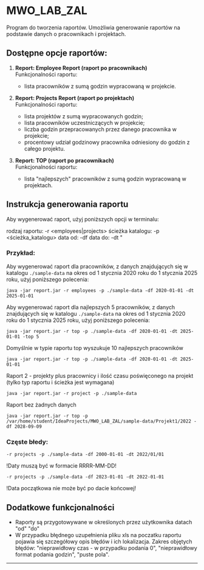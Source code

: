# MWO_LAB_ZAL

Program do tworzenia raportów. Umożliwia generowanie raportów na podstawie danych o pracownikach i projektach.


## Dostępne opcje raportów:

1. **Report: Employee Report (raport po pracownikach)**  
   Funkcjonalności raportu:
   - lista pracowników z sumą godzin wypracowaną w projekcie.

2. **Report: Projects Report (raport po projektach)**  
   Funkcjonalności raportu:
   - lista projektów z sumą wypracowanych godzin;
   - lista pracowników uczestniczących w projekcie;
   - liczba godzin przepracowanych przez danego pracownika w projekcie;
   - procentowy udział godzinowy pracownika odniesiony do godzin z całego projektu.

3. **Report: TOP (raport po pracownikach)**  
   Funkcjonalności raportu:
   - lista "najlepszych" pracowników z sumą godzin wypracowaną w projektach.



## Instrukcja generowania raportu

Aby wygenerować raport, użyj poniższych opcji w terminalu:


rodzaj raportu: -r <employees|projects> 
ścieżka katalogu: -p <ścieżka_katalogu> 
data od: -df <RRRR-MM-DD> 
data do: -dt <RRRR-MM-DD>"




### Przykład:

Aby wygenerować raport dla pracowników, z danych znajdujących się w katalogu `./sample-data` na okres od 1 stycznia 2020 roku do 1 stycznia 2025 roku, użyj poniższego polecenia:

```
java -jar report.jar -r employees -p ./sample-data -df 2020-01-01 -dt 2025-01-01
```

Aby wygenerować raport dla najlepszych 5 pracowników, z danych znajdujących się w katalogu `./sample-data` na okres od 1 stycznia 2020 roku do 1 stycznia 2025 roku, użyj poniższego polecenia:

```
java -jar report.jar -r top -p ./sample-data -df 2020-01-01 -dt 2025-01-01 -top 5
```

Domyślnie w typie raportu top wyszukuje 10 najlepszych pracowników
```
java -jar report.jar -r top -p ./sample-data -df 2020-01-01 -dt 2025-01-01 
```


Raport 2 - projekty plus pracownicy i ilość czasu poświęconego na projekt (tylko typ raportu i ścieżka jest wymagana)
```
java -jar report.jar -r project -p ./sample-data
```

Raport bez żadnych danych
```
java -jar report.jar -r top -p /var/home/student/IdeaProjects/MWO_LAB_ZAL/sample-data/Projekt1/2022 -df 2028-09-09 
```

### Częste błedy:

```
-r projects -p ./sample-data -df 2000-01-01 -dt 2022/01/01
```
!Daty muszą być w formacie RRRR-MM-DD!

```
-r projects -p ./sample-data -df 2023-01-01 -dt 2022-01-01
```

!Data początkowa nie może być po dacie końcowej!



## Dodatkowe funkcjonalności
- Raporty są przygotowywane w określonych przez użytkownika datach "od" "do"
- W przypadku błędnego uzupełnienia pliku xls na poczatku raportu pojawia się szczegółowy opis błędów i ich lokalizacja. Zakres objętych błędów: "nieprawidłowy czas - w przypadku podania 0", "nieprawidłowy format podania godzin", "puste pola".
___________________________




